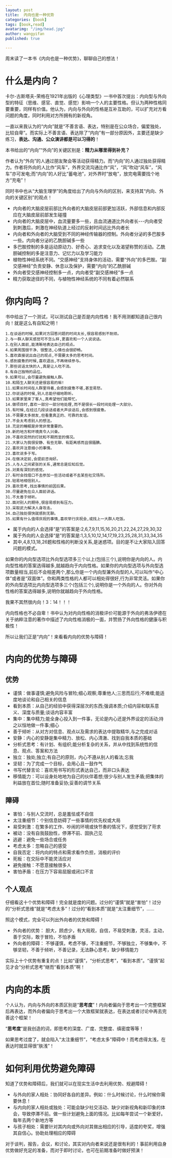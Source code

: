 ```yaml
---
layout: post
title:  内向也是一种优势
categories: [book]
tags: [book,read]
avatarimg: "/img/head.jpg"
author: wangyifan
published: true

---
```


周末读了一本书《内向也是一种优势》，聊聊自己的想法！

# 什么是内向？

卡尔-古斯塔夫-荣格在1921年出版的《心理类型》一书中首次提出：内向型与外向型的特征（思维、感官、直觉、感觉）影响一个人的主要性格。但认为两种性格同要重要，同样有价值。他认为，内向与外向的性格是互补互助的，可以扩充对方看问题的角度，同时利用对方所拥有的新视角。

一直以来我认为的“内向”就是“不善言语、表达，特别是在公众场合，偏爱独处，比较自卑”。而实际上不善言语、表达除了“内向”有一部分原因外，主要还是缺少练习，**表达、沟通、公众演讲都是可以习得的**！

本书给出的“内向”“外向”的关键区别是：**精力从哪里得到补充？**

作者认为“外向”的人通过朋友聚会等活动获得精力。而“内向”的人通过独处获得精力。作者将外向的人比作“风车”，外界交流沟通比作“风”，“风”吹动“风车”，“风车”亦可发电;而“内向”的人好比“蓄电池”，对外界时“放电”，放完电需要找个地方“充电”！

<!-- more -->

同时书中也从“大脑生理学”的角度给出了内向与外向的区别，来支持其“内向、外向的关键区别”的观点！

- 内向者的大脑皮层前部比外向者的大脑皮层前部更加活跃，外部信息和内部反应在大脑皮层前部发生碰撞
- 内向者的大脑皮层中，血流量要多一些，且血流通道比外向者长---内向者受到刺激后，刺激在神经轨道上经过的反射时间远比外向者长
- 内向者和外向者的大脑受到不同的神经传输器的控制。外向者分泌的多巴胺多一些。内向者分泌的乙酰胆碱多一些
- 多巴胺控制的多是运动原动力、好奇心、追求变化以及渴望称赞的活动。乙酰胆碱控制的多是注意力、记忆力以及学习能力
- 植物性神经系统不同。“交感神经”支持身体的活动，需要“外向”的多巴胺。“副交感神经”负责安静、休息以及保护，需要“内向”的乙酰胆碱
- 外向者受交感神经控制多一点，内向者受“副交感神经”多一点
- 精力获取途径的不同，与植物性神经系统的不同有着必然联系

# 你内向吗？

书中给出了一个测试，可以测试自己是否是内向性格！我不用测都知道自己很内向！就是这么有自知之明！

```
1.在谈话的时候,如果对方回答问题的时间太长,很容易感到不耐烦。
2.与一群人聊天感觉可不怎么样,更喜欢和一个人说说话。
3.在别人面前,能清晰地表达自己的观点。
4.如果周围很干净、很整洁,心情也会很舒畅。
5.喜欢直接说出自己的观点,不需要太多的思考时间。
6.感到疲惫的时候,喜欢退出,不再继续参与。
7.那些说话太快的人,真是让人吃不消。
8.有自己独特的品位。
9.如果可以,会尽量避免接触人群。
10.和陌生人聊天还是很容易的嘛!
11.如果长时间在人群里待着,会感到疲惫不堪,甚至易怒。
12.你说话的时候,别人总能仔细地聆听。
13.如果家里来了客人,真希望他们能帮忙。
14.做项目时,喜欢一部分一部分地处理,而不是很长一段时间处理一大部分。
15.有时候,在经过几段谈话或者大声谈话后,会感到很疲惫。
16.不需要太多朋友,但看重真正的、可靠的友谊。
17.不会太考虑别人的想法。
18.充足的睡眠是非常非常重要的。
19.新的地方和环境真令人兴奋。
20.不喜欢突然的打扰和不期而至的情况。
21.大家认为我很安静、有些无聊、有距离感而且很腼腆。
22.喜欢并注意细小的事情。
23.喜欢说多于写。
24.在做决定前,会提前咨询好。
25.人与人之间紧张的关系,通常总是后知后觉。
26.对美有深刻的感觉。
27.有时会找借口不去参加一些活动或者不去某些社交场所。
28.轻易地相信别人。
29.喜欢思考,找出事情的前因后果。
30.尽量避免在众人面前讲话。
31.不太善于倾听。
32.面对别人的期待,很容易感到有压力。
33.采取武力解决人身攻击。
34.自己独处很快就感到无聊。
35.如果有什么值得庆祝的事情,喜欢举行庆祝会,或找上一大群人吃饭。
```

- 属于内向的人会选择“是”的答案是:2,6,7,9,11,15,16,20,21,22,24,27,29,30,32
- 属于外向的人会选择“是”的答案是:1,3,5,10,12,14,17,19,23,25,28,31,33,34,35
- 其中,4,8,13,18,26题和性格的判断没关系,是迷惑项。目的是不让大家陷入回答问题的模式。

如果你的内向型选项比外向型选项多三个以上(包括三个),说明你是内向的人。内向型性格的答案选得越多,就越趋向于内向性格。如果你的内向型选项与外向型选项数量相当,前后不会相差两个,那么你是一个内向型兼外向型的人,可以叫作“中心体”或者是“双面体”。你和两类性格的人都可以相处得很好,行为非常灵活。如果你的外向型选项比内向型选项多三个(包括三个),说明你是一个外向的人。你对外向性格的答案选得越多,说明你就越趋向于外向性格。

我果不其然很内向！3：14！！！

内向性格也不必自卑！书中认为对内向性格的消极评价可能源于外向的弗洛伊德在关于纳粹注意的著作中描述了内向性格消极的一面，并赞扬了外向性格的健康与积极性！

所以让我们正是“内向”！来看看内向的优势与障碍！

# 内向的优势与障碍

## 优势

- 谨慎：做事谨慎;避免风险与冒险;细心观察;尊重他人;三思而后行;不难缠;能适度地谈论和自己相关的信息
- 看到本质：从自己的经验中获得深层次的东西;强调本质;介绍内容和联系意义、深度与质量;谈话内容丰富
- 集中：集中精力;能全身心投入到一件事，无论是内心还是外界设定的活动;持之以恒地做一件事;细心
- 善于倾听：从对方对信息、观点以及需求的表达中提取精华,与之完成对话
- 安静：内心的安静是集中精力、放松、内心清澈、找到自我本质的基础
- 分析式思考：有计划、有组织;能分析复杂的关系，并从中找到系统性的信息、观点、答案和方法
- 独立：独处;独立;有自己的原则，内心不遵从别人的看法;忘我
- 坚韧：为了完成一个目标，会用心且一鼓作气
- 书写代替言论：喜欢用书写的形式表达自己，而非口头表达
- 移情能力：可以设身处地地为自己的伙伴着想;很少与别人发生矛盾;把集体的利益放在首位;随时准备妥协;妥善的调节关系

## 障碍

- 害怕：与别人交流时，总是羞怯或不自信
- 太注重细节：个别信息妨碍了一些事情的优先权或大局
- 易受刺激：在繁多的工作、吵闹的环境或快节奏的情况下，感觉受到了苛求
- 被动：没有自我鼓励性，停滞不前、固执己见
- 逃避：避免一些场合或任务
- 考虑太多：忽略自己的感受
- 自我否定：将内向的特点和需求看作负担，消极的评价
- 死板：在交际中不能灵活应对
- 避免接触：不愿意接触很多人
- 害怕矛盾：在压力下容易屈服或闭口不言

## 个人观点

仔细看这十个优势和障碍！完全就是度的问题。过分的“谨慎”就是“害怕”！过分的“分析式思维”就是“考虑太多”！过分的“看到本质”就是“太注重细节”，......

照这个模式，完全可以列出外向者的优势和障碍！

- 外向者的优势：
    胆大，顾虑少，有大局观，自信，不易受刺激，灵活，主动，善于交际，敢于冒险，不怕矛盾
- 外向者的障碍：
    不够谨慎，考虑不够，不注重细节，不够独立，不够集中，不够坚韧，不善于倾听，不善记录，无法静心思考，缺少移情能力

实际上十个优势有重复的点！比如“谨慎”，“分析式思考”，“看到本质”。“谨慎”起见才会“分析式思考”继而“看到本质”啊！

# 内向的本质

个人认为，内向与外向的本质区别是“**思考度**”！内向者偏向于思考出一个完整框架后再表达，而外向者偏向于思考出一个大致框架就表达，在表达或者讨论中再去完善这个框架！

“**思考度**”是我创造的词，即思考的深度、广度、完整度、缜密度等等！

如果思考过度了，就会陷入“太注重细节”，“考虑太多”障碍中！而考虑得太浅，在表达时就显得很“肤浅”！

# 如何利用优势避免障碍

知道了优势和障碍后，我们就可以在现实生活中去利用优势、规避障碍！

- 与外向的家人相处：协同好各自的差异。例如：什么时候讨论，什么时候你需要休息！
- 与内向的家人相处或独处：可能会缺少社交活动、缺少对新视角和新印象的体会，导致停滞不前。做一些计划避免上面的情况。比如每年尝试一个新爱好。每年去两个新地方等
- 与孩子相处：需要针对其内向或外向对其做出相应的引导，适度的夸奖，增强其自信心。协助处理相应的障碍

对于谈判，报告，会议，和讨论，其实对内向者来说还是很有利的！事前利用自身优势做好充足的准备，而对于即时讨论，也可在前期准备时做好预演！
